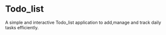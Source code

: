 # Todo_list
A simple and interactive Todo_list application to add,manage and track daily tasks efficiently.
